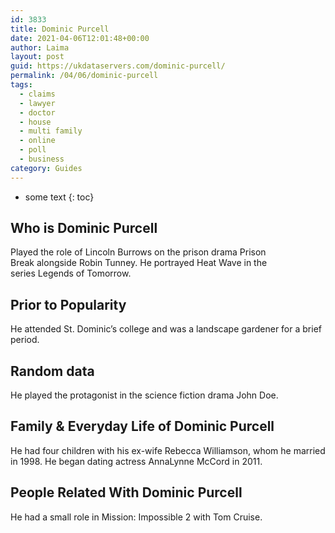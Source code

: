 ```yaml
---
id: 3833
title: Dominic Purcell
date: 2021-04-06T12:01:48+00:00
author: Laima
layout: post
guid: https://ukdataservers.com/dominic-purcell/
permalink: /04/06/dominic-purcell
tags:
  - claims
  - lawyer
  - doctor
  - house
  - multi family
  - online
  - poll
  - business
category: Guides
---
```


* some text
{: toc}


## Who is Dominic Purcell
                  
                  
                  
Played the role of Lincoln Burrows on the prison drama Prison Break alongside Robin Tunney. He portrayed Heat Wave in the series Legends of Tomorrow.
                  
              
            
              
            
                
                
                
## Prior to Popularity
                  
                  
                  
He attended St. Dominic&#8217;s college and was a landscape gardener for a brief period.
                  
              
            
              
            
                
                
                
## Random data
                  
                  
                  
He played the protagonist in the science fiction drama John Doe.
                  
              
            
              
            
                
                
                
## Family & Everyday Life of Dominic Purcell
                  
                  
                  
He had four children with his ex-wife Rebecca Williamson, whom he married in 1998. He began dating actress AnnaLynne McCord in 2011.
                  
              
            
              
            
                
                
                
## People Related With Dominic Purcell
                  
                  
                  
He had a small role in Mission: Impossible 2 with Tom Cruise.
                  
              
            
              
            
                
              
            
              
              
            
            
              
            
          
          
          